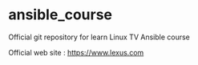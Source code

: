 # ansible_course
Official git repository for learn Linux TV Ansible course

Official web site : https://www.lexus.com



